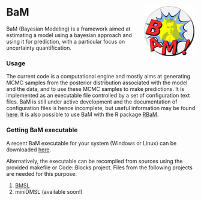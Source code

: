 # BaM  <a href=""><img src="logo.png" align="right" height="138" /></a>
BaM (Bayesian Modeling) is a framework aimed at estimating a model using a bayesian approach and using it for prediction, with a particular focus on uncertainty quantification.

### Usage
The current code is a computational engine and mostly aims at generating MCMC samples from the posterior distribution associated with the model and the data, and to use these MCMC samples to make predictions. It is implemented as an executable file controlled by a set of configuration text files. BaM is still under active development and the documentation of configuration files is hence incomplete, but useful information may be found [here](https://github.com/BaM-tools/BaMdocs). It is also possible to use BaM with the R package [RBaM](https://github.com/BaM-tools/RBaM). 

### Getting BaM executable
A recent BaM executable for your system (Windows or Linux) can be downloaded [here](https://github.com/BaM-tools/RBaM/tree/main/inst/bin).

Alternatively, the executable can be recompiled from sources using the provided makefile or Code::Blocks project. Files from the following projects are needed for this purpose:

1. [BMSL](https://github.com/benRenard/BMSL)
2. miniDMSL (available soon!)

